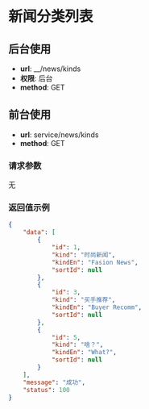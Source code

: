 新闻分类列表
=======

## 后台使用
- **url**: __/news/kinds
- **权限**: 后台
- **method**: GET

## 前台使用

- **url**: service/news/kinds
- **method**: GET

### 请求参数

无

### 返回值示例

```json
{
    "data": [
        {
            "id": 1,
            "kind": "时尚新闻",
            "kindEn": "Fasion News",
            "sortId": null
        },
        {
            "id": 3,
            "kind": "买手推荐",
            "kindEn": "Buyer Recomm",
            "sortId": null
        },
        {
            "id": 5,
            "kind": "啥？",
            "kindEn": "What?",
            "sortId": null
        }
    ],
    "message": "成功",
    "status": 100
}
```
